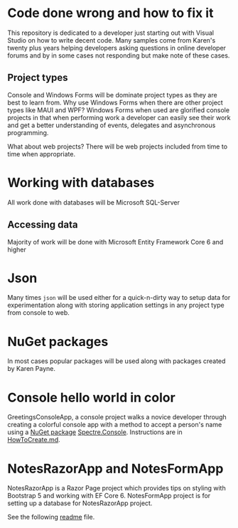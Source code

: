 # Code done wrong and how to fix it

This repository is dedicated to a developer just starting out with Visual Studio on how to write decent code. Many samples come from Karen's twenty plus years helping developers asking questions in online developer forums and by in some cases not responding but make note of these cases.

## Project types

Console and Windows Forms will be dominate project types as they are best to learn from. Why use Windows Forms when there are other project types like MAUI and WPF? Windows Forms when used are glorified console projects in that when performing work a developer can easily see their work and get a better understanding of events, delegates and asynchronous programming.

What about web projects? There will be web projects included from time to time when appropriate.

# Working with databases

All work done with databases will be Microsoft SQL-Server

## Accessing data

Majority of work will be done with Microsoft Entity Framework Core 6 and higher

# Json

Many times `json` will be used either for a quick-n-dirty way to setup data for experimentation along with storing application settings in any project type from console to web.

# NuGet packages

In most cases popular packages will be used along with packages created by Karen Payne.


# Console hello world in color

GreetingsConsoleApp, a console project walks a novice developer through creating a colorful console app with a method to accept a person's name using a [NuGet package](https://www.nuget.org/packages/Spectre.Console/0.45.1-preview.0.28) [Spectre.Console](https://spectreconsole.net/). Instructions are in [HowToCreate.md](GreetingsConsoleApp/HowToCreate.md).


# NotesRazorApp and NotesFormApp

NotesRazorApp is a Razor Page project which provides tips on styling with Bootstrap 5 and working with EF Core 6. NotesFormApp project is for setting up a database for NotesRazorApp project.

See the following [readme](/NotesRazorApp/Article/readme.md) file.








